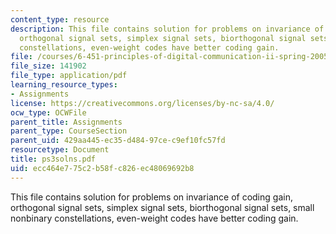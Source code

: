 ```yaml
---
content_type: resource
description: This file contains solution for problems on invariance of coding gain,
  orthogonal signal sets, simplex signal sets, biorthogonal signal sets, small nonbinary
  constellations, even-weight codes have better coding gain.
file: /courses/6-451-principles-of-digital-communication-ii-spring-2005/ecc464e775c2b58fc826ec48069692b8_ps3solns.pdf
file_size: 141902
file_type: application/pdf
learning_resource_types:
- Assignments
license: https://creativecommons.org/licenses/by-nc-sa/4.0/
ocw_type: OCWFile
parent_title: Assignments
parent_type: CourseSection
parent_uid: 429aa445-ec35-d484-97ce-c9ef10fc57fd
resourcetype: Document
title: ps3solns.pdf
uid: ecc464e7-75c2-b58f-c826-ec48069692b8
---
```

This file contains solution for problems on invariance of coding gain, orthogonal signal sets, simplex signal sets, biorthogonal signal sets, small nonbinary constellations, even-weight codes have better coding gain.